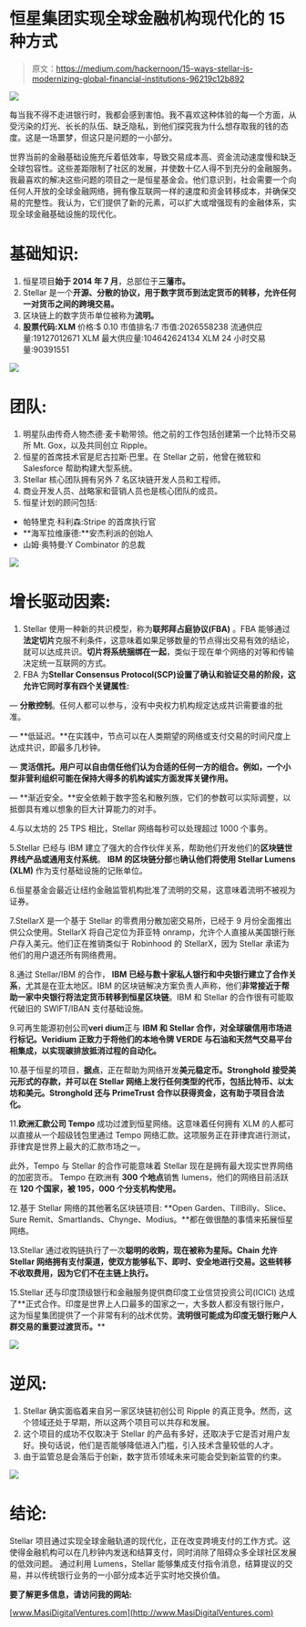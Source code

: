 # 恒星集团实现全球金融机构现代化的 15 种方式

> 原文：<https://medium.com/hackernoon/15-ways-stellar-is-modernizing-global-financial-institutions-96219c12b892>

![](img/87745a2e57d2448ba78047b838afa60f.png)

每当我不得不走进银行时，我都会感到害怕。我不喜欢这种体验的每一个方面，从受污染的灯光、长长的队伍、缺乏隐私，到他们探究我为什么想存取我的钱的态度。这是一场噩梦，但这只是问题的一小部分。

世界当前的金融基础设施充斥着低效率，导致交易成本高、资金流动速度慢和缺乏全球包容性。这些差距限制了社区的发展，并使数十亿人得不到充分的金融服务。我最喜欢的解决这些问题的项目之一是恒星基金会。他们意识到，社会需要一个向任何人开放的全球金融网络，拥有像互联网一样的速度和资金转移成本，并确保交易的完整性。我认为，它们提供了新的元素，可以扩大或增强现有的金融体系，实现全球金融基础设施的现代化。

# 基础知识:

1.  恒星项目**始于 2014 年 7 月**，总部位于**三藩市。**
2.  Stellar 是一个**开源、分散的协议，用于数字货币到法定货币的转移，允许任何一对货币之间的跨境交易。**
3.  区块链上的数字货币单位被称为**流明。**
4.  **股票代码:XLM**
    价格:$ 0.10
    市值排名:7
    市值:2026558238
    流通供应量:19127012671 XLM
    最大供应量:104642624134 XLM
    24 小时交易量:90391551

![](img/96a5709a0862a6eb4313c6db5c3bedbb.png)

# 团队:

1.  明星队由传奇人物杰德·麦卡勒带领。他之前的工作包括创建第一个比特币交易所 Mt. Gox，以及共同创立 Ripple。
2.  恒星的首席技术官是尼古拉斯·巴里。在 Stellar 之前，他曾在微软和 Salesforce 帮助构建大型系统。
3.  Stellar 核心团队拥有另外 7 名区块链开发人员和工程师。
4.  商业开发人员、战略家和营销人员也是核心团队的成员。
5.  恒星计划的顾问包括:

*   帕特里克·科利森:Stripe 的首席执行官
*   **海军拉维康德:**安杰利派的创始人
*   山姆·奥特曼:Y Combinator 的总裁

![](img/0363f0fc1b7eddd8f0bb949921aa9869.png)

# 增长驱动因素:

1.  Stellar 使用一种新的共识模型，称为**联邦拜占庭协议(FBA)** 。FBA 能够通过**法定切片**克服不利条件，这意味着如果足够数量的节点得出交易有效的结论，就可以达成共识。**切片将系统捆绑在一起**，类似于现在单个网络的对等和传输决定统一互联网的方式。
2.  FBA 为**Stellar Consensus Protocol(SCP)**设置了确认和验证交易的阶段，这允许它同时享有**四个关键属性:**

— **分散控制**。任何人都可以参与，没有中央权力机构规定达成共识需要谁的批准。

— **低延迟。**在实践中，节点可以在人类期望的网络或支付交易的时间尺度上达成共识，即最多几秒钟。

— **灵活信托。用户可以自由信任他们认为合适的任何一方的组合。例如，一个小型非营利组织可能在保持大得多的机构诚实方面发挥关键作用。**

— **渐近安全。**安全依赖于数字签名和散列族，它们的参数可以实际调整，以抵御具有难以想象的巨大计算能力的对手。

4.与以太坊的 25 TPS 相比，Stellar 网络每秒可以处理超过 1000 个事务。

5.Stellar 已经与 IBM 建立了强大的合作伙伴关系，帮助他们开发他们的**区块链世界线产品或通用支付系统**。 **IBM 的区块链分部**也**确认他们将使用 Stellar Lumens (XLM)** 作为支付基础设施的记账单位。

6.恒星基金会最近让纽约金融监管机构批准了流明的交易，这意味着流明不被视为证券。

7.StellarX 是一个基于 Stellar 的零费用分散加密交易所，已经于 9 月份全面推出供公众使用。StellarX 将自己定位为菲亚特 onramp，允许个人直接从美国银行账户存入美元。他们正在推销类似于 Robinhood 的 StellarX，因为 Stellar 承诺为他们的用户退还所有网络费用。

8.通过 Stellar/IBM 的合作， **IBM 已经与数十家私人银行和中央银行建立了合作关系**，尤其是在亚太地区。IBM 的区块链解决方案负责人声称，他们**非常接近于帮助一家中央银行将法定货币转移到恒星区块链**。IBM 和 Stellar 的合作很有可能取代破旧的 SWIFT/IBAN 支付基础设施。

9.可再生能源初创公司**veri dium**正与 **IBM 和 Stellar 合作，对全球碳信用市场进行标记。Veridium 正致力于将他们的本地令牌 VERDE 与石油和天然气交易平台相集成，以实现碳排放抵消过程的自动化。**

10.基于恒星的项目，**据点**，正在帮助为网络开发**美元稳定币。Stronghold 接受美元形式的存款，并可以在 Stellar 网络上发行任何类型的代币，包括比特币、以太坊和美元。Stronghold 还与 PrimeTrust 合作以获得资金，这有助于项目合法化。**

11.**欧洲汇款公司 Tempo** 成功过渡到恒星网络。这意味着任何拥有 XLM 的人都可以直接从一个超级钱包里通过 Tempo 网络汇款。这项服务正在菲律宾进行测试，菲律宾是世界上最大的汇款市场之一。

此外，Tempo 与 Stellar 的合作可能意味着 Stellar 现在是拥有最大现实世界网络的加密货币。 Tempo 在欧洲有 **300 个地点**销售 lumens，他们的网络目前活跃在 **120 个国家，被 195，000 个分支机构使用。**

12.基于 Stellar 网络的其他著名区块链项目: **Open Garden、TillBilly、Slice、Sure Remit、Smartlands、Chynge、Modius。**都在做很酷的事情来拓展恒星网络。

13.Stellar 通过收购链执行了一次**聪明的收购，现在被称为星际。Chain 允许 Stellar 网络拥有支付渠道，使双方能够私下、即时、安全地进行交易。这些转移不收取费用，因为它们不在主链上执行。**

15.Stellar 还与印度顶级银行和金融服务提供商印度工业信贷投资公司(ICICI) 达成了**正式合作。印度是世界上人口最多的国家之一，大多数人都没有银行账户，这为恒星集团提供了一个非常有利的战术优势。**流明很可能成为印度无银行账户人群交易的重要过渡货币。****

![](img/af50246a51f68b023c4fc934f6ad784a.png)

# 逆风:

1.  Stellar 确实面临着来自另一家区块链初创公司 Ripple 的真正竞争。然而，这个领域还处于早期，所以这两个项目可以共存和发展。
2.  这个项目的成功不仅取决于 Stellar 的产品有多好，还取决于它是否对用户友好。换句话说，他们是否能够降低进入门槛，引入技术含量较低的人才。
3.  由于监管总是会落后于创新，数字货币领域未来可能会受到新监管的约束。

![](img/461ae47634a7107c06344d1f27c4f3fb.png)

# 结论:

Stellar 项目通过实现全球金融轨道的现代化，正在改变跨境支付的工作方式。这使得金融机构可以在几秒钟内发送和结算支付，同时消除了阻碍众多全球社区发展的低效问题。
通过利用 Lumens，Stellar 能够集成支付指令消息，结算提议的交易，并以传统银行业务的一小部分成本近乎实时地交换价值。

**要了解更多信息，请访问我的网站:**

[www.MasiDigitalVentures.com](http://www.MasiDigitalVentures.com)
